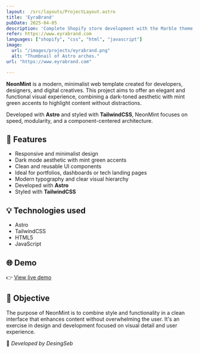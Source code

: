 ```yaml
---
layout:  /src/layouts/ProjectLayout.astro
title: 'EyraBrand'
pubDate: 2025-04-05
description: 'Complete Shopify store development with the Marble theme, using Liquid, CSS, HTML, and JavaScript.'
refer: https://www.eyrabrand.com
languages: ["shopify", "css", "html", "javascript"]
image:
  url: "/images/projects/eyrabrand.png"
  alt: "Thumbnail of Astro arches."
url: "https://www.eyrabrand.com"

--- 
```


**NeonMint** is a modern, minimalist web template created for developers, designers, and digital creatives. This project aims to offer an elegant and functional visual experience, combining a dark-toned aesthetic with mint green accents to highlight content without distractions.

Developed with **Astro** and styled with **TailwindCSS**, NeonMint focuses on speed, modularity, and a component-centered architecture.

## 🧩 Features

- Responsive and minimalist design
- Dark mode aesthetic with mint green accents
- Clean and reusable UI components
- Ideal for portfolios, dashboards or tech landing pages
- Modern typography and clear visual hierarchy
- Developed with **Astro**
- Styled with **TailwindCSS**

## 💡 Technologies used

- Astro
- TailwindCSS
- HTML5
- JavaScript


## 🌐 Demo

👉 [View live demo](https://github.com/EFEELE/NeonMint) 

## 🎯 Objective

The purpose of NeonMint is to combine style and functionality in a clean interface that enhances content without overwhelming the user. It's an exercise in design and development focused on visual detail and user experience.


🚀 *Developed by DesingSeb*
